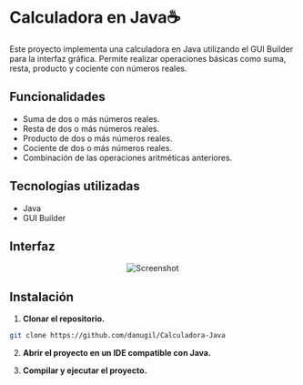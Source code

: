 # Calculadora en Java☕

Este proyecto implementa una calculadora en Java utilizando el GUI Builder para la interfaz gráfica. Permite realizar operaciones básicas como suma, resta, producto y cociente con números reales.


## Funcionalidades

- Suma de dos o más números reales.
- Resta de dos o más números reales.
- Producto de dos o más números reales.
- Cociente de dos o más números reales.
- Combinación de las operaciones aritméticas anteriores.


## Tecnologías utilizadas

- Java
- GUI Builder 


## Interfaz

<div align="center">  
<img align="center" src="https://i.ibb.co/rHtBhq5/image-1.png" alt="Screenshot">
</div>


## Instalación

1. **Clonar el repositorio.**
```bash
git clone https://github.com/danugil/Calculadora-Java
```

2. **Abrir el proyecto en un IDE compatible con Java.**

3. **Compilar y ejecutar el proyecto.**
